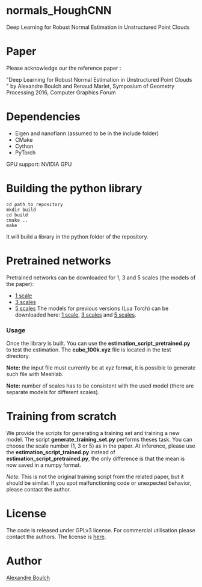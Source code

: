 # normals_HoughCNN
Deep Learning for Robust Normal Estimation in Unstructured Point Clouds

# Paper

Please acknowledge our the reference paper :

"Deep Learning for Robust Normal Estimation in Unstructured Point Clouds " by Alexandre Boulch and Renaud Marlet, Symposium of Geometry Processing 2016, Computer Graphics Forum

# Dependencies

- Eigen and nanoflann (assumed to be in the include folder)
- CMake
- Cython
- PyTorch

GPU support: NVIDIA GPU



# Building the python library

    cd path_to_repository
    mkdir build
    cd build
    cmake ..
    make

It will build a library in the python folder of the repository.

# Pretrained networks

Pretrained networks can be downloaded for 1, 3 and 5 scales (the models of the paper):
* [1 scale](https://drive.google.com/open?id=0B6IogDVqG75WTWQ3cVZOdHBPTDA)
* [3 scales](https://drive.google.com/open?id=0B6IogDVqG75WclV4czgtVDBoNkE)
* [5 scales](https://drive.google.com/open?id=0B6IogDVqG75WMVltdDYybS1VNGM)
The models for previous versions (Lua Torch) can be downloaded here: [1 scale](https://drive.google.com/open?id=0B6IogDVqG75WOFlQNVVtc1lfNW8), [3 scales](https://drive.google.com/open?id=0B6IogDVqG75WR2Z4NlJhclIzTjA) and [5 scales](https://drive.google.com/open?id=0B6IogDVqG75WMVltdDYybS1VNGM).

### Usage

Once the library is built. You can use the **estimation_script_pretrained.py** to test the estimation.
The **cube_100k.xyz** file is located in the test directory.

**Note:** the input file must currently be at xyz format, it is possible to generate such file with Meshlab.

**Note:** number of scales has to be consistent with the used model (there are separate models for different scales).

# Training from scratch

We provide the scripts for generating a training set and training a new model.
The script **generate_training_set.py** performs theses task.
You can choose the scale number (1, 3 or 5) as in the paper.
At inference, please use the **estimation_script_trained.py** instead of **estimation_script_pretrained.py**, the only difference is that the mean is now saved in a numpy format.

*Note*: This is not the original training script from the related paper, but it should be similar. If you spot malfunctioning code or unexpected behavior, please contact the author.

# License

The code is released under GPLv3 license. For commercial utilisation please contact the authors.
The license is [here](LICENSE.md).

# Author

[Alexandre Boulch](https://sites.google.com/view/boulch)
